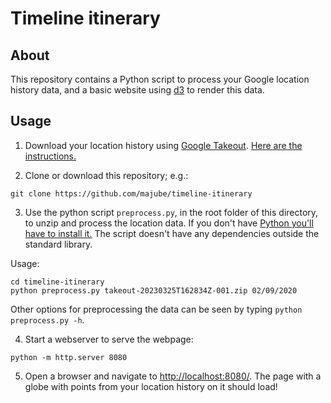 # Timeline itinerary

## About

This repository contains a Python script to process your Google location history data, and a basic website using [d3](https://d3js.org/) to render this data.

## Usage

1. Download your location history using [Google Takeout](https://accounts.google.com/ServiceLogin?service=backup). [Here are the instructions.](https://support.google.com/accounts/answer/3024190?hl=en)

2. Clone or download this repository; e.g.:

```
git clone https://github.com/majube/timeline-itinerary
```

3. Use the python script `preprocess.py`, in the root folder of this directory, to unzip and process the location data. If you don't have [Python you'll have to install it.](https://www.python.org/downloads/) The script doesn't have any dependencies outside the standard library.

Usage:
```
cd timeline-itinerary
python preprocess.py takeout-20230325T162834Z-001.zip 02/09/2020
```

Other options for preprocessing the data can be seen by typing `python preprocess.py -h`.

4. Start a webserver to serve the webpage:

```
python -m http.server 8080
```

5. Open a browser and navigate to [http://localhost:8080/](http://localhost:8080/). The page with a globe with points from your location history on it should load!